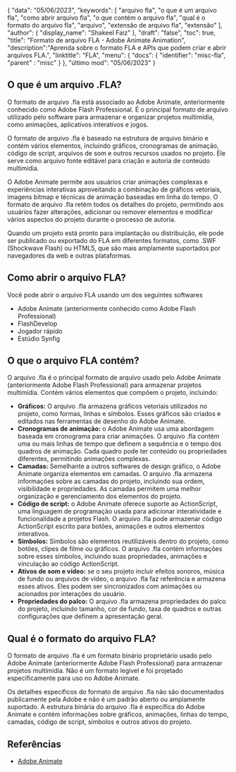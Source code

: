 {
"data": "05/06/2023",
  "keywords": [
"arquivo fla",
"o que é um arquivo fla",
"como abrir arquivo fla",
"o que contém o arquivo fla",
"qual é o formato do arquivo fla",
"arquivo",
"extensão de arquivo fla",
"extensão"
],
  "author": {
"display_name": "Shakeel Faiz"
},
"draft": "false",
"toc": true,
"title": "Formato de arquivo FLA - Adobe Animate Animation",
  "description":"Aprenda sobre o formato FLA e APIs que podem criar e abrir arquivos FLA.",
"linktitle": "FLA",
  "menu": {
    "docs": {
      "identifier": "misc-fla",
"parent" : "misc"
}
},
"último mod": "05/06/2023"
}

## O que é um arquivo .FLA?

O formato de arquivo .fla está associado ao Adobe Animate, anteriormente conhecido como Adobe Flash Professional. É o principal formato de arquivo utilizado pelo software para armazenar e organizar projetos multimídia, como animações, aplicativos interativos e jogos.

O formato de arquivo .fla é baseado na estrutura de arquivo binário e contém vários elementos, incluindo gráficos, cronogramas de animação, código de script, arquivos de som e outros recursos usados no projeto. Ele serve como arquivo fonte editável para criação e autoria de conteúdo multimídia.

O Adobe Animate permite aos usuários criar animações complexas e experiências interativas aproveitando a combinação de gráficos vetoriais, imagens bitmap e técnicas de animação baseadas em linha do tempo. O formato de arquivo .fla retém todos os detalhes do projeto, permitindo aos usuários fazer alterações, adicionar ou remover elementos e modificar vários aspectos do projeto durante o processo de autoria.

Quando um projeto está pronto para implantação ou distribuição, ele pode ser publicado ou exportado do FLA em diferentes formatos, como .SWF (Shockwave Flash) ou HTML5, que são mais amplamente suportados por navegadores da web e outras plataformas.

## Como abrir o arquivo FLA?

Você pode abrir o arquivo FLA usando um dos seguintes softwares

- Adobe Animate (anteriormente conhecido como Adobe Flash Professional)
- FlashDevelop
- Jogador rápido
- Estúdio Synfig

## O que o arquivo FLA contém?

O arquivo .fla é o principal formato de arquivo usado pelo Adobe Animate (anteriormente Adobe Flash Professional) para armazenar projetos multimídia. Contém vários elementos que compõem o projeto, incluindo:

- **Gráficos:** O arquivo .fla armazena gráficos vetoriais utilizados no projeto, como formas, linhas e símbolos. Esses gráficos são criados e editados nas ferramentas de desenho do Adobe Animate.
- **Cronogramas de animação:** o Adobe Animate usa uma abordagem baseada em cronograma para criar animações. O arquivo .fla contém uma ou mais linhas de tempo que definem a sequência e o tempo dos quadros de animação. Cada quadro pode ter conteúdo ou propriedades diferentes, permitindo animações complexas.
- **Camadas:** Semelhante a outros softwares de design gráfico, o Adobe Animate organiza elementos em camadas. O arquivo .fla armazena informações sobre as camadas do projeto, incluindo sua ordem, visibilidade e propriedades. As camadas permitem uma melhor organização e gerenciamento dos elementos do projeto.
- **Código de script:** o Adobe Animate oferece suporte ao ActionScript, uma linguagem de programação usada para adicionar interatividade e funcionalidade a projetos Flash. O arquivo .fla pode armazenar código ActionScript escrito para botões, animações e outros elementos interativos.
- **Símbolos:** Símbolos são elementos reutilizáveis dentro do projeto, como botões, clipes de filme ou gráficos. O arquivo .fla contém informações sobre esses símbolos, incluindo suas propriedades, animações e vinculação ao código ActionScript.
- **Ativos de som e vídeo:** se o seu projeto incluir efeitos sonoros, música de fundo ou arquivos de vídeo, o arquivo .fla faz referência e armazena esses ativos. Eles podem ser sincronizados com animações ou acionados por interações do usuário.
- **Propriedades do palco:** O arquivo .fla armazena propriedades do palco do projeto, incluindo tamanho, cor de fundo, taxa de quadros e outras configurações que definem a apresentação geral.

## Qual é o formato do arquivo FLA?

O formato de arquivo .fla é um formato binário proprietário usado pelo Adobe Animate (anteriormente Adobe Flash Professional) para armazenar projetos multimídia. Não é um formato legível e foi projetado especificamente para uso no Adobe Animate.

Os detalhes específicos do formato de arquivo .fla não são documentados publicamente pela Adobe e não é um padrão aberto ou amplamente suportado. A estrutura binária do arquivo .fla é específica do Adobe Animate e contém informações sobre gráficos, animações, linhas do tempo, camadas, código de script, símbolos e outros ativos do projeto.

## Referências
* [Adobe Animate](https://en.wikipedia.org/wiki/Adobe_Animate)

